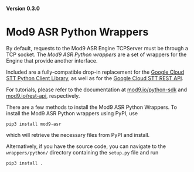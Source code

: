 **Version 0.3.0**

# Mod9 ASR Python Wrappers

By default, requests to the Mod9 ASR Engine TCPServer must be through a TCP socket.
The *Mod9 ASR Python wrappers*  are a set of wrappers for the Engine that provide another interface.

Included are a fully-compatible drop-in replacement for the
[Google Cloud STT Python Client Library](https://cloud.google.com/speech-to-text/docs/libraries#client-libraries-install-python),
as well as for the
[Google Cloud STT REST API](https://cloud.google.com/speech-to-text/docs/reference/rest).

For tutorials, please refer to the documentation at
[mod9.io/python-sdk](https://mod9.io/python-sdk)
and
[mod9.io/rest-api](https://mod9.io/rest-api),
respectively.

There are a few methods to install the Mod9 ASR Python Wrappers.
To install the Mod9 ASR Python wrappers using PyPI, use
```
pip3 install mod9-asr
```
which will retrieve the necessary files from PyPI and install.

Alternatively, if you have the source code, you can navigate to the
`wrappers/python/` directory containing the `setup.py` file
and run
```
pip3 install .
```
